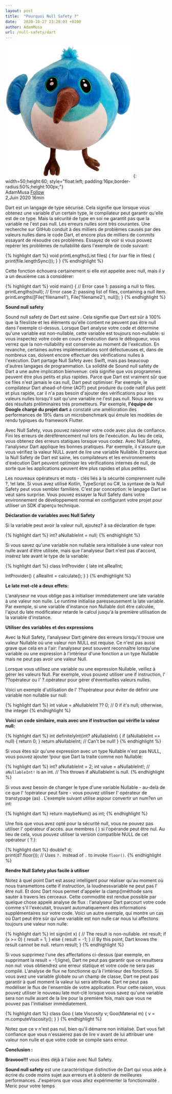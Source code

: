 ```yaml
---
layout: post
title:  "Pourquoi Null Safety ?"
date:   2020-10-27 23:20:03 +0100
author: AdamMusa
url: /null-safety/dart
---
```


![alt text](/assets/images/dart.png){: width=50;height:60; style="float:left; padding:16px;border-radius:50%;height:100px;"}
<br> AdamMusa [Follow](https://twitter.com/AdamMusaAly/)<br>
2,Juin 2020 16min


Dart est un langage de type sécurisé. Cela signifie que lorsque vous obtenez une variable d'un certain type, le compilateur peut garantir qu'elle est de ce type. Mais la sécurité de type en soi ne garantit pas que la variable ne l'est pas null.
Les erreurs nulles sont très courantes. Une recherche sur GitHub conduit à des milliers de problèmes causés par des valeurs nulles dans le code Dart, et encore plus de milliers de commits essayant de résoudre ces problèmes.
Essayez de voir si vous pouvez repérer les problèmes de nullabilité dans l'exemple de code suivant:

{% highlight dart %}
  void printLengths(List<File> files) {
  for (var file in files) {
    print(file.lengthSync());
  }
}
{% endhighlight %}

Cette fonction échouera certainement si elle est appelée avec null, mais il y a un deuxième cas à considérer:

{% highlight dart %}
 void main() {
  // Error case 1: passing a null to files.
  printLengths(null);
  // Error case 2: passing list of files, containing a null item.
  printLengths([File('filename1'), File('filename2'), null]);
}
{% endhighlight %}

**Sound null safety**

Sound null safety de Dart est saine . Cela signifie que Dart est sûr à 100% que la filesliste et les éléments qu'elle contient ne peuvent pas être null dans l'exemple ci-dessus. Lorsque Dart analyse votre code et détermine qu'une variable est non-nullable, cette variable est toujours non-nullable: si vous inspectez votre code en cours d'exécution dans le débogueur, vous verrez que la non-nullability est conservée au moment de l'exécution. En revanche, certaines autres implémentations sont défectueuses et, dans de nombreux cas, doivent encore effectuer des vérifications nulles à l'exécution. Dart partage Null Safety avec Swift, mais pas beaucoup d'autres langages de programmation.
La solidité de Sound null safety de Dart a une autre implication bienvenue: cela signifie que vos programmes peuvent être plus petits et plus rapides. Parce que Dart est vraiment sûr que ce files n'est jamais le cas null, Dart peut optimiser. Par exemple, le compilateur Dart ahead-of-time (AOT) peut produire du code natif plus petit et plus rapide, car il n'a pas besoin d'ajouter des vérifications pour les valeurs nulles lorsqu'il sait qu'une variable ne l'est pas null.
Nous avons vu des résultats préliminaires très prometteurs. Par exemple, **l'équipe de Google chargé du projet dart** a constaté une amélioration des performances de 19% dans un microbenchmark qui émule les modèles de rendu typiques du framework Flutter.

Avec Null Safety, vous pouvez raisonner votre code avec plus de confiance. Fini les erreurs de déréférencement nul lors de l'exécution. Au lieu de cela, vous obtenez des erreurs statiques lorsque vous codez.
Avec  Null Safety, l'analyseur Dart applique les bonnes pratiques. Par exemple, il s'assure que vous vérifiez la valeur NULL avant de lire une variable Nullable. Et parce que la  Null Safety de Dart est saine, les compilateurs et les environnements d'exécution Dart peuvent optimiser les vérifications internes de null, de sorte que les applications peuvent être plus rapides et plus petites.

Les nouveaux opérateurs et mots - clés liés à la sécurité comprennent nulle ?, !et late. Si vous avez utilisé Kotlin, TypeScript ou C#, la syntaxe de la  Null Safety peut vous sembler familière. C'est par conception: le langage Dart se veut sans surprise.
Vous pouvez essayer la Null Safety dans votre environnement de développement normal en configurant votre projet pour utiliser un SDK d'aperçu technique.

**Déclaration de variables avec Null Safety**

Si la variable peut avoir la valeur null, ajoutez? à sa déclaration de type:

{% highlight dart %}
    int? aNullableInt = null;
{% endhighlight %}

Si vous savez qu'une variable non nullable sera initialisée à une valeur non nulle avant d'être utilisée, mais que l'analyseur Dart n'est pas d'accord, insérez late avant le type de la variable:

{% highlight dart %}
class IntProvider {
  late int aRealInt;
  
  IntProvider() {
    aRealInt = calculate();
  }
}
{% endhighlight %}

**Le late mot-clé a deux effets:**

L'analyseur ne vous oblige pas à initialiser immédiatement une late variable à une valeur non nulle.
Le runtime initialise paresseusement la late variable. Par exemple, si une variable d'instance non Nullable doit être calculée, l'ajout du late modificateur retarde le calcul jusqu'à la première utilisation de la variable d'instance.

**Utiliser des variables et des expressions**

Avec la Null Safety, l'analyseur Dart génère des erreurs lorsqu'il trouve une valeur Nullable où une valeur non NULL est requise. Ce n'est pas aussi grave que cela en a l'air: l'analyseur peut souvent reconnaître lorsqu'une variable ou une expression à l'intérieur d'une fonction a un type Nullable mais ne peut pas avoir une valeur Null.

Lorsque vous utilisez une variable ou une expression Nullable, veillez à gérer les valeurs Null. Par exemple, vous pouvez utiliser une if instruction, l' ??opérateur ou l' ?.opérateur pour gérer d'éventuelles valeurs nulles.

Voici un exemple d'utilisation de l' ??opérateur pour éviter de définir une variable non nullable sur null:

{% highlight dart %}
int value = aNullableInt ?? 0; // 0 if it's null; otherwise, the integer
{% endhighlight %}

**Voici un code similaire, mais avec une if instruction qui vérifie la valeur null:**

{% highlight dart %}
int definitelyInt(int? aNullableInt) {
  if (aNullableInt == null) {
    return 0;
  }
  return aNullableInt; // Can't be null!
}
{% endhighlight %}

Si vous êtes sûr qu'une expression avec un type Nullable n'est pas NULL, vous pouvez ajouter !pour que Dart la traite comme non Nullable:

{% highlight dart %}
int? aNullableInt = 2;
int value = aNullableInt!; // `aNullableInt!` is an int.
// This throws if aNullableInt is null.
{% endhighlight %}

Si vous avez besoin de changer le type d'une variable Nullable - au-delà de ce que l' !opérateur peut faire - vous pouvez utiliser l' opérateur de transtypage (as) . L'exemple suivant utilise aspour convertir un num?en un int:

{% highlight dart %}
return maybeNum() as int;
{% endhighlight %}

Une fois que vous avez opté pour la sécurité null, vous ne pouvez pas utiliser l' opérateur d'accès. aux membres ( ) si l'opérande peut être nul. Au lieu de cela, vous pouvez utiliser la version compatible NULL de cet opérateur ( ?.):

{% highlight dart %}
double? d;  
print(d?.floor()); // Uses `?.` instead of `.` to invoke `floor()`.
{% endhighlight %}

**Rendre Null Safety plus facile à utiliser**


Notez à quel point Dart est assez intelligent pour réaliser qu'au moment où nous transmettons cette if instruction, la loudnessvariable ne peut pas l' être null. Et donc Dart nous permet d'appeler la clamp()méthode sans sauter à travers les cerceaux. Cette commodité est rendue possible par quelque chose appelé analyse de flux : l'analyseur Dart parcourt votre code comme s'il l'exécutait, trouvant automatiquement des informations supplémentaires sur votre code.
Voici un autre exemple, qui montre un cas où Dart peut être sûr qu'une variable est non nulle car nous lui affectons toujours une valeur non nulle:

{% highlight dart %}
int sign(int x) {
  // The result is non-nullable.
  int result;
  if (x >= 0) {
    result = 1;
  } else {
    result = -1;
  }
  // By this point, Dart knows the result cannot be null.
  return result;
}
{% endhighlight %}

Si vous supprimez l'une des affectations ci-dessus (par exemple, en supprimant la result = -1;ligne), Dart ne peut pas garantir que ce resultsera non nul: vous obtiendrez une erreur statique et votre code ne sera pas compilé.
L'analyse de flux ne fonctionne qu'à l'intérieur des fonctions. Si vous avez une variable globale ou un champ de classe, Dart ne peut pas garantir à quel moment la valeur lui sera attribuée. Dart ne peut pas modéliser le flux de l'ensemble de votre application. Pour cette raison, vous pouvez utiliser le nouveau late mot-clé lorsque vous savez qu'une variable sera non nulle avant de la lire pour la première fois, mais que vous ne pouvez pas l'initialiser immédiatement.

{% highlight dart %}
class Goo {
  late Viscosity v;
  Goo(Material m) {
    v = m.computeViscosity();
  }
}
{% endhighlight %}

Notez que ce v n'est pas nul, bien qu'il démarre non initialisé. Dart vous fait confiance que vous n'essaierez pas de lire v avant de lui attribuer une valeur non nulle et que votre code se compile sans erreur.

**Conclusion :**

**Bravooo!!!** vous êtes déjà à l'aise avec Null Safety.

 **Sound null safety** est une caractéristique distinctive de Dart qui vous aide à écrire du code moins sujet aux erreurs et à obtenir de meilleures performances. J'espérons que vous allez expérimenter la fonctionnalité . Meric pour votre temps